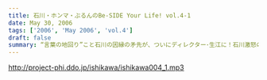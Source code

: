 ```yaml
---
title: 石川・ホンマ・ぶるんのBe-SIDE Your Life! vol.4-1
date: May 30, 2006
tags: ['2006', 'May 2006', 'vol.4']
draft: false
summary: “言葉の地回り”こと石川の因縁の矛先が、ついにディレクター･生江に！石川激怒の生江の衝撃の告白とは…!?第一回で話題となった『別冊カドカワ』の“西川vs石川対談”の第一稿が上がってきたものの、それを読んだ石川の顔色は“SAMURAI BLUE”に！混沌の第４回第１部！
---
```


http://project-phi.ddo.jp/ishikawa/ishikawa004_1.mp3
